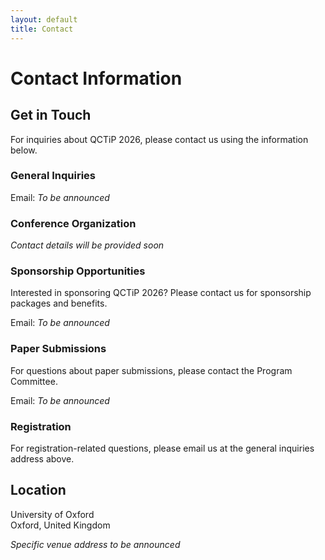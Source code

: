 ```yaml
---
layout: default
title: Contact
---
```


# Contact Information

## Get in Touch

For inquiries about QCTiP 2026, please contact us using the information below.

### General Inquiries

Email: _To be announced_

### Conference Organization

_Contact details will be provided soon_

### Sponsorship Opportunities

Interested in sponsoring QCTiP 2026? Please contact us for sponsorship packages and benefits.

Email: _To be announced_

### Paper Submissions

For questions about paper submissions, please contact the Program Committee.

Email: _To be announced_

### Registration

For registration-related questions, please email us at the general inquiries address above.

## Location

University of Oxford  
Oxford, United Kingdom

_Specific venue address to be announced_



